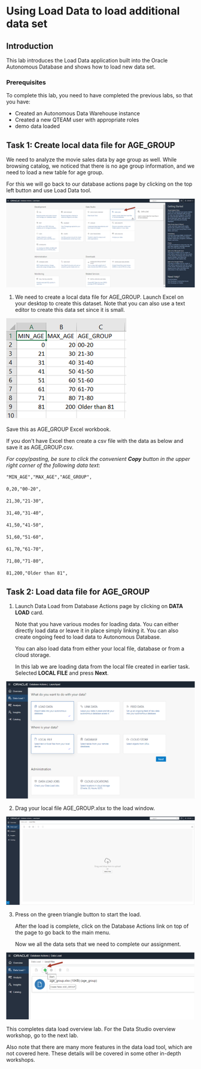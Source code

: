 # Using Load Data to load additional data set


## Introduction

This lab introduces the Load Data application built into the Oracle Autonomous Database and shows how to load new data set.

### Prerequisites

To complete this lab, you need to have completed the previous labs, so that you have:

- Created an Autonomous Data Warehouse instance
- Created a new QTEAM user with appropriate roles
- demo data loaded

## Task 1: Create local data file for AGE_GROUP

We need to analyze the movie sales data by age group as well. While browsing catalog,
we noticed that there is no age group information, and we need to load a
new table for age group.

For this we will go back to our database actions page by clicking on the
top left button and use Load Data tool.

![Screenshot of data load card](images/image8_load_card.png)

1.  We need to create a local data file for AGE_GROUP. Launch Excel on
    your desktop to create this dataset. Note that you can also use a
    text editor to create this data set since it is small.

![Screenshot of age group data in Excel](images/image9_data_excel.png)

Save this as AGE_GROUP Excel workbook.

If you don't have Excel then create a csv file with the data as below
and save it as AGE_GROUP.csv.

*For copy/pasting, be sure to click the convenient __Copy__ button in the upper right corner of the following data text*: 
    
```
"MIN_AGE","MAX_AGE","AGE_GROUP",

0,20,"00-20",

21,30,"21-30",

31,40,"31-40",

41,50,"41-50",

51,60,"51-60",

61,70,"61-70",

71,80,"71-80",

81,200,"Older than 81",
```

## Task 2: Load data file for AGE_GROUP

1.  Launch Data Load from Database Actions page by clicking on **DATA
    LOAD** card.

    Note that you have various modes for loading data. You can either
    directly load data or leave it in place simply linking it. You can
    also create ongoing feed to load data to Autonomous Database.
    
    You can also load data from either your local file, database or from a
    cloud storage.
    
    In this lab we are loading data from the local file created in earlier
    task. Selected **LOCAL FILE** and press **Next**.

![Screenshot of load data options](images/image10_load_option.png)

2.  Drag your local file AGE_GROUP.xlsx to the load window.

![Screenshot of pick file for load](images/image11_load_file.png)

3.  Press on the green triangle button to start the load.

    After the load is complete, click on the Database Actions link on top
    of the page to go back to the main menu.
    
    Now we all the data sets that we need to complete our assignment.

![Screenshot of start loading file](images/image12_load_file_start.png)

This completes data load overview lab. For the Data Studio overview workshop,
go to the next lab.

Also note that there are many more features in the data load tool, which are not covered here. 
These details will be covered in some other in-depth workshops.